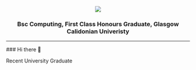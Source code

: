 <h1 align="center">
    <img src="https://readme-typing-svg.demolab.com?font=Righteous&size=35&pause=3000&color=000000&random=false&width=435&lines=Jonathan+Ward+-+GitHub+💻" />
</h1>
<h3 align="center">
    Bsc Computing, First Class Honours Graduate, Glasgow Calidonian Univeristy
</h3>
<hr>
### Hi there 👋
<p>
    Recent University Graduate 
</p>